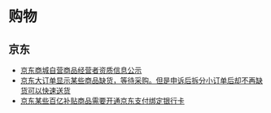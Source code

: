 # 购物

## 京东
* [京东商城自营商品经营者资质信息公示](jd-sub-company-certification.md)
* [京东大订单显示某些商品缺货，等待采购。但是申诉后拆分小订单后却不再缺货可以快速送货](split-jd-big-order-into-small-orders-can-speed-up-deliveries.md)
* [京东某些百亿补贴商品需要开通京东支付绑定银行卡](京东某些百亿补贴商品需要开通京东支付绑定银行卡.md)
